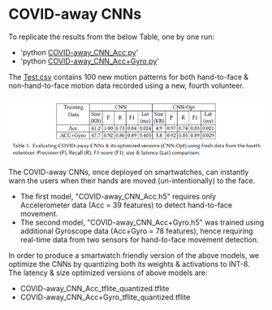 # COVID-away CNNs

To replicate the results from the below Table, one by one run: 
 - 'python [COVID-away_CNN_Acc.py](https://github.com/bharathsudharsan/COVID-away/blob/master/COVID-away%20CNNs/COVID-away_CNN_Acc.py)'
 - 'python [COVID-away_CNN_Acc+Gyro.py](https://github.com/bharathsudharsan/COVID-away/blob/master/COVID-away%20CNNs/COVID-away_CNN_Acc%2BGyro.py)'
 
 The [Test.csv](https://github.com/bharathsudharsan/COVID-away/blob/master/COVID-away%20CNNs/Test.csv) contains 100 new motion patterns for both hand-to-face \& non-hand-to-face motion data recorded using a new, fourth volunteer.

![alt text](https://github.com/bharathsudharsan/COVID-away/blob/master/Table3_result.PNG)

The COVID-away CNNs, once deployed on smartwatches, can instantly warn the users when their hands are moved (un-intentionally) to the face.

 - The first model, "COVID-away_CNN_Acc.h5" requires only Accelerometer data (Acc = 39 features) to detect hand-to-face movement. 
 - The second model, "COVID-away_CNN_Acc+Gyro.h5" was trained using additional Gyroscope data (Acc+Gyro = 78 features), hence requiring real-time data from two sensors for hand-to-face movement detection. 

In order to produce a smartwatch friendly version of the above models, we optimize the CNNs by quantizing both its weights & activations to INT-8. The latency & size optimized versions of above models are:

- COVID-away_CNN_Acc_tflite_quantized.tflite
- COVID-away_CNN_Acc+Gyro_tflite_quantized.tflite
